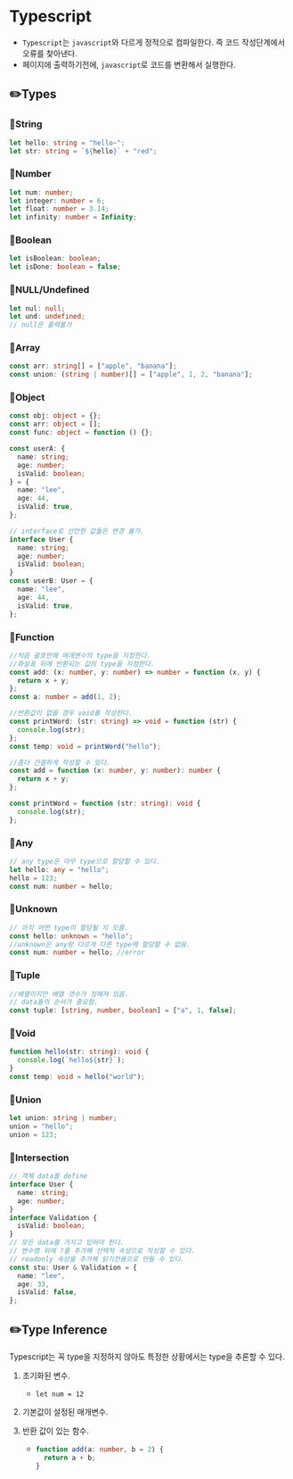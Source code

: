 # Typescript

- `Typescript`는 `javascript`와 다르게 정적으로 컴파일한다. 즉 코드 작성단계에서 오류를 찾아낸다.
- 페이지에 출력하기전에, `javascript`로 코드를 변환해서 실행한다.

## ✏️Types

### 📌String

```typescript
let hello: string = "hello~";
let str: string = `${hello}` + "red";
```

### 📌Number

```typescript
let num: number;
let integer: number = 6;
let float: number = 3.14;
let infinity: number = Infinity;
```

### 📌Boolean

```typescript
let isBoolean: boolean;
let isDone: boolean = false;
```

### 📌NULL/Undefined

```typescript
let nul: null;
let und: undefined;
// null은 출력불가
```

### 📌Array

```typescript
const arr: string[] = ["apple", "banana"];
const union: (string | number)[] = ["apple", 1, 2, "banana"];
```

### 📌Object

```typescript
const obj: object = {};
const arr: object = [];
const func: object = function () {};

const userA: {
  name: string;
  age: number;
  isValid: boolean;
} = {
  name: "lee",
  age: 44,
  isValid: true,
};

// interface로 선언한 값들은 변경 불가.
interface User {
  name: string;
  age: number;
  isValid: boolean;
}
const userB: User = {
  name: "lee",
  age: 44,
  isValid: true,
};
```

### 📌Function

```typescript
//처음 괄호안에 매개변수의 type을 지정한다.
//화살표 뒤에 반환되는 값의 type을 지정한다.
const add: (x: number, y: number) => number = function (x, y) {
  return x + y;
};
const a: number = add(1, 2);

//반환값이 없을 경우 void를 작성한다.
const printWord: (str: string) => void = function (str) {
  console.log(str);
};
const temp: void = printWord("hello");

//좀더 간결하게 작성할 수 있다.
const add = function (x: number, y: number): number {
  return x + y;
};

const printWord = function (str: string): void {
  console.log(str);
};
```

### 📌Any

```typescript
// any type은 아무 type으로 할당할 수 있다.
let hello: any = "hello";
hello = 123;
const num: number = hello;
```

### 📌Unknown

```typescript
// 아직 어떤 type이 할당될 지 모름.
const hello: unknown = "hello";
//unknown은 any랑 다르게 다른 type에 할당할 수 없음.
const num: number = hello; //error
```

### 📌Tuple

```typescript
//배열이지만 배열 갯수가 정해져 있음.
// data들의 순서가 중요함.
const tuple: [string, number, boolean] = ["a", 1, false];
```

### 📌Void

```typescript
function hello(str: string): void {
  console.log(`hello${str}`);
}
const temp: void = hello("world");
```

### 📌Union

```typescript
let union: string | number;
union = "hello";
union = 123;
```

### 📌Intersection

```typescript
// 객체 data를 define
interface User {
  name: string;
  age: number;
}
interface Validation {
  isValid: boolean;
}
// 모든 data를 가지고 있어야 한다.
// 변수명 뒤에 ?를 추가해 선택적 속성으로 작성할 수 있다.
// readonly 속성을 추가해 읽기전용으로 만들 수 있다.
const stu: User & Validation = {
  name: "lee",
  age: 33,
  isValid: false,
};
```

## ✏️Type Inference

Typescript는 꼭 type을 지정하지 않아도 특정한 상황에서는 type을 추론할 수 있다.

1. 초기화된 변수.

   - `let num = 12`

2. 기본값이 설정된 매개변수.
3. 반환 값이 있는 함수.
   - ```typescript
     function add(a: number, b = 2) {
       return a + b;
     }
     ```
